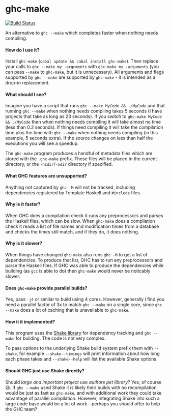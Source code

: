 # ghc-make

[![Build Status](https://travis-ci.org/ndmitchell/ghc-make.png)](https://travis-ci.org/ndmitchell/ghc-make)

An alternative to `ghc --make` which completes faster when nothing needs compiling.

#### How do I use it?

Install `ghc-make` (`cabal update && cabal install ghc-make`). Then replace your calls to `ghc --make my -arguments` with `ghc-make my -arguments` (you can pass `--make` to `ghc-make`, but it is unnecessary). All arguments and flags supported by `ghc --make` are supported by `ghc-make` - it is intended as a drop-in replacement.

#### What should I see?

Imagine you have a script that runs `ghc --make MyCode && ./MyCode` and that running `ghc --make` when nothing needs compiling takes 5 seconds (I have projects that take as long as 23 seconds). If you switch to `ghc-make MyCode && ./MyCode` then when nothing needs compiling it will take almost no time (less than 0.2 seconds). If things need compiling it will take the compilation time plus the time with `ghc --make` when nothing needs compiling (in this example, 5 seconds extra). If the source changes on less than half the executions you will see a speedup.

The `ghc-make` program produces a handful of metadata files which are stored with the `.ghc-make` prefix. These files will be placed in the current directory, or the `-hidir`/`-odir` directory if specified.

#### What GHC features are unsupported?

Anything not captured by `ghc -M` will not be tracked, including dependencies registered by Template Haskell and `#include` files.

#### Why is it faster?

When GHC does a compilation check it runs any preprocessors and parses the Haskell files, which can be slow. When `ghc-make` does a compilation check it reads a list of file names and modification times from a database and checks the times still match, and if they do, it does nothing.

#### Why is it slower?

When things have changed `ghc-make` also runs `ghc -M` to get a list of dependencies. To produce that list, GHC has to run any preprocessors and parse the Haskell files. If GHC was able to produce the dependencies while building (as `gcc` is able to do) then `ghc-make` would never be noticably slower.

#### Does `ghc-make` provide parallel builds?

Yes, pass `-j4` or similar to build using 4 cores. However, generally I find you need a parallel factor of 3x to match `ghc --make` on a single core, since `ghc --make` does a lot of caching that is unavailable to `ghc-make`.

#### How it it implemented?

This program uses the [Shake library](https://github.com/ndmitchell/shake#readme) for dependency tracking and `ghc --make` for building. The code is not very complex.

To pass options to the underlying Shake build system prefix them with `--shake`, for example `--shake--timings` will print information about how long each phase takes and `--shake--help` will list the available Shake options.

#### Should GHC just use Shake directly?

Should _large and important project_ use _authors pet library_? Yes, of course :smiley:. If `ghc --make` used Shake it is likely their builds with no recompilation would be just as fast as `ghc-make`, and with additional work they could take advantage of parallel compilation. However, integrating Shake into such a large code base would be a lot of work - perhaps you should offer to help the GHC team?
